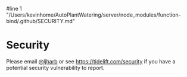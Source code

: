 #line 1 "/Users/kevinhome/AutoPlantWatering/server/node_modules/function-bind/.github/SECURITY.md"
# Security

Please email [@ljharb](https://github.com/ljharb) or see https://tidelift.com/security if you have a potential security vulnerability to report.
